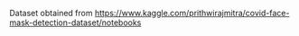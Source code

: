 Dataset obtained from https://www.kaggle.com/prithwirajmitra/covid-face-mask-detection-dataset/notebooks
